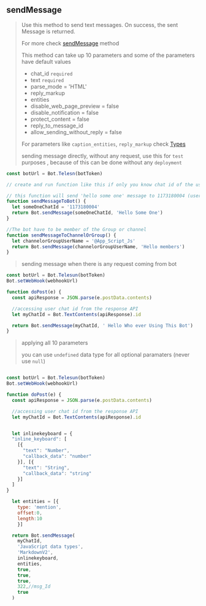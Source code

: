 ## sendMessage

> Use this method to send text messages. On success, the sent Message is returned.
>
> For more check [sendMessage](https://core.telegram.org/bots/api#sendmessage) method
>
> This method can take up 10 parameters and
> some of the parameters have default values
>
> - chat_id `required`
> - text `required`
> - parse_mode = 'HTML'
> - reply_markup
> - entities
> - disable_web_page_preview = false
> - disable_notification = false
> - protect_content = false
> - reply_to_message_id
> - allow_sending_without_reply = false
>
> For parameters like `caption_entities`, `reply_markup` check [Types](https://github.com/abdiu34567/telesn.js/tree/main/Docs/Types)
>
> sending message directly, without any request, use this for `test` purposes , because of this can be done without any `deployment`

```js
const botUrl = Bot.Telesn(botToken)

// create and run function like this if only you know chat id of the user or username of channel(group).

// this function will send 'hello some one' message to 1173180004 (user)
function sendMessageToBot() {
  let someOneChatId = '1173180004'
  return Bot.sendMessage(someOneChatId, 'Hello Some One')
}

//The bot have to be member of the Group or channel
function sendMessageToChannelOrGroup() {
  let channelorGroupUserName = '@App_Script_Js'
  return Bot.sendMessage(channelorGroupUserName, 'Hello members')
}
```

> sending message when there is any request coming from bot

```js
const botUrl = Bot.Telesun(botToken)
Bot.setWebHook(webhookUrl)

function doPost(e) {
  const apiResponse = JSON.parse(e.postData.contents)

  //accessing user chat id from the response API
  let myChatId = Bot.TextContents(apiResponse).id

  return Bot.sendMessage(myChatId, ' Hello Who ever Using This Bot')
}
```

> applying all 10 parameters
>
> you can use `undefined` data type for all optional paramaters (never use `null`)

```js

const botUrl = Bot.Telesun(botToken)
Bot.setWebHook(webhookUrl)

function doPost(e) {
  const apiResponse = JSON.parse(e.postData.contents)

  //accessing user chat id from the response API
  let myChatId = Bot.TextContents(apiResponse).id


  let inlinekeyboard = {
  "inline_keyboard": [
    [{
      "text": "Number",
      "callback_data": "number"
    }], [{
      "text": "String",
      "callback_data": "string"
    }]
  ]
}

  let entities = [{
    type: 'mention',
    offset:0,
    length:10
    }]

  return Bot.sendMessage(
    myChatId,
    'JavaScript data types',
    'MarkdownV2',
    inlinekeyboard,
    entities,
    true,
    true,
    true,
    322,//msg_Id
    true
  )
```
